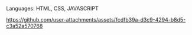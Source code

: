 Languages: HTML, CSS, JAVASCRIPT 



https://github.com/user-attachments/assets/fcdfb39a-d3c9-4294-b8d5-c3a52a570768

